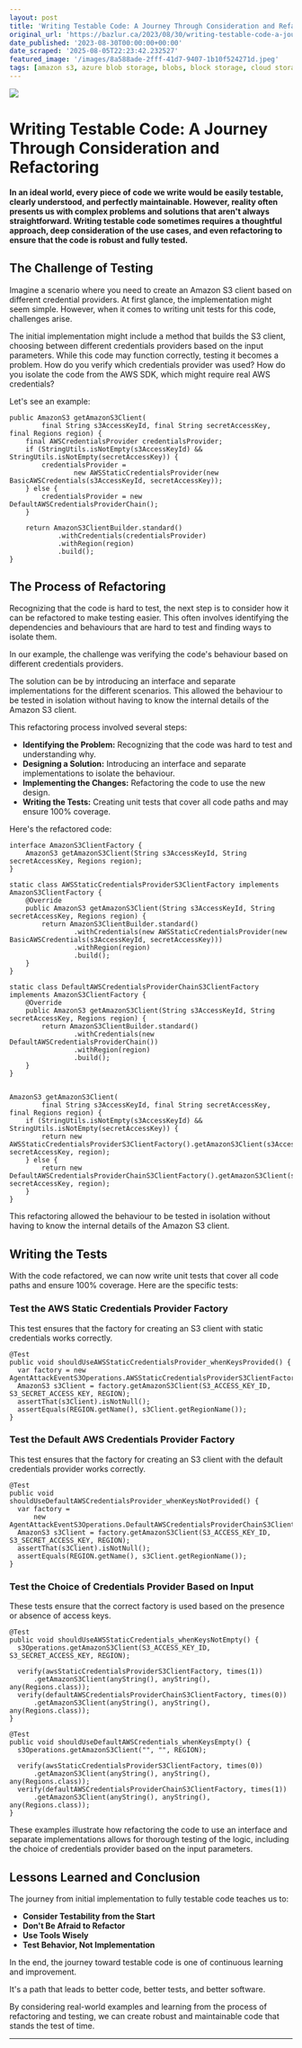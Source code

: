 ```yaml
---
layout: post
title: 'Writing Testable Code: A Journey Through Consideration and Refactoring'
original_url: 'https://bazlur.ca/2023/08/30/writing-testable-code-a-journey-through-consideration-and-refactoring/'
date_published: '2023-08-30T00:00:00+00:00'
date_scraped: '2025-08-05T22:23:42.232527'
featured_image: '/images/8a588ade-2fff-41d7-9407-1b10f524271d.jpeg'
tags: [amazon s3, azure blob storage, blobs, block storage, cloud storage, content delivery network cdn, database storage, distributed file systems, file storage, local file systems, managed file storage services, object storage, spring boot, code practices, interface, java, java language features, object oriented programming, pattern matching 2, programming tutorial, sealed classes, software development, subclasses, newsletter, beginner friendly, cryptography, jdk 21, jep, jep 430, jep 439, jep 440, jep 441, jep 443, jep 444, jep 445, jep 451, jep 452, jep 453, openjdk, programming, record classes, string templates, structured concurrency, unnamed patterns, virtual threads 2, z garbage collector, cay horstmann, computer science 2, core java, data science, effective learning, java community, java education, java for beginners, java in education, javascript, machine learning, programming language, python, teaching java, writing process, apis, bld, coding, event driven, foojay io, intellij idea, java articles, java build system, java development, java insights, java tutorials, javafx, learning java, mobile apps, project panama, raspberry pi, restful, technology, cloud native technologies, continuous learning, developer advocacy, developer productivity, enterprise java, it consultant, javaone rockstar, jcp, oracle developer champion, quarkus, sebastian daschner, software industry]
---
```


![](images/8a588ade-2fff-41d7-9407-1b10f524271d.jpeg)

Writing Testable Code: A Journey Through Consideration and Refactoring
======================================================================

**In an ideal world, every piece of code we write would be easily testable, clearly understood, and perfectly maintainable. However, reality often presents us with complex problems and solutions that aren't always straightforward. Writing testable code sometimes requires a thoughtful approach, deep consideration of the use cases, and even refactoring to ensure that the code is robust and fully tested.**

The Challenge of Testing
------------------------

Imagine a scenario where you need to create an Amazon S3 client based on different credential providers. At first glance, the implementation might seem simple. However, when it comes to writing unit tests for this code, challenges arise.

The initial implementation might include a method that builds the S3 client, choosing between different credentials providers based on the input parameters. While this code may function correctly, testing it becomes a problem. How do you verify which credentials provider was used? How do you isolate the code from the AWS SDK, which might require real AWS credentials?  


Let's see an example:

```
public AmazonS3 getAmazonS3Client(
        final String s3AccessKeyId, final String secretAccessKey, final Regions region) {
    final AWSCredentialsProvider credentialsProvider;
    if (StringUtils.isNotEmpty(s3AccessKeyId) && StringUtils.isNotEmpty(secretAccessKey)) {
        credentialsProvider =
                new AWSStaticCredentialsProvider(new BasicAWSCredentials(s3AccessKeyId, secretAccessKey));
    } else {
        credentialsProvider = new DefaultAWSCredentialsProviderChain();
    }

    return AmazonS3ClientBuilder.standard()
            .withCredentials(credentialsProvider)
            .withRegion(region)
            .build();
}
```

The Process of Refactoring
--------------------------

Recognizing that the code is hard to test, the next step is to consider how it can be refactored to make testing easier. This often involves identifying the dependencies and behaviours that are hard to test and finding ways to isolate them.

In our example, the challenge was verifying the code's behaviour based on different credentials providers.  


The solution can be by introducing an interface and separate implementations for the different scenarios. This allowed the behaviour to be tested in isolation without having to know the internal details of the Amazon S3 client.

This refactoring process involved several steps:

* **Identifying the Problem:** Recognizing that the code was hard to test and understanding why.
* **Designing a Solution:** Introducing an interface and separate implementations to isolate the behaviour.
* **Implementing the Changes:** Refactoring the code to use the new design.
* **Writing the Tests:** Creating unit tests that cover all code paths and may ensure 100% coverage.

Here's the refactored code:

```
interface AmazonS3ClientFactory {
    AmazonS3 getAmazonS3Client(String s3AccessKeyId, String secretAccessKey, Regions region);
}

static class AWSStaticCredentialsProviderS3ClientFactory implements AmazonS3ClientFactory {
    @Override
    public AmazonS3 getAmazonS3Client(String s3AccessKeyId, String secretAccessKey, Regions region) {
        return AmazonS3ClientBuilder.standard()
                .withCredentials(new AWSStaticCredentialsProvider(new BasicAWSCredentials(s3AccessKeyId, secretAccessKey)))
                .withRegion(region)
                .build();
    }
}

static class DefaultAWSCredentialsProviderChainS3ClientFactory implements AmazonS3ClientFactory {
    @Override
    public AmazonS3 getAmazonS3Client(String s3AccessKeyId, String secretAccessKey, Regions region) {
        return AmazonS3ClientBuilder.standard()
                .withCredentials(new DefaultAWSCredentialsProviderChain())
                .withRegion(region)
                .build();
    }
}


AmazonS3 getAmazonS3Client(
        final String s3AccessKeyId, final String secretAccessKey, final Regions region) {
    if (StringUtils.isNotEmpty(s3AccessKeyId) && StringUtils.isNotEmpty(secretAccessKey)) {
        return new AWSStaticCredentialsProviderS3ClientFactory().getAmazonS3Client(s3AccessKeyId, secretAccessKey, region);
    } else {
        return new DefaultAWSCredentialsProviderChainS3ClientFactory().getAmazonS3Client(s3AccessKeyId, secretAccessKey, region);
    }
}
```

This refactoring allowed the behaviour to be tested in isolation without having to know the internal details of the Amazon S3 client.

Writing the Tests
-----------------

With the code refactored, we can now write unit tests that cover all code paths and ensure 100% coverage. Here are the specific tests:

### Test the AWS Static Credentials Provider Factory

This test ensures that the factory for creating an S3 client with static credentials works correctly.

```
@Test
public void shouldUseAWSStaticCredentialsProvider_whenKeysProvided() {
  var factory = new AgentAttackEventS3Operations.AWSStaticCredentialsProviderS3ClientFactory();
  AmazonS3 s3Client = factory.getAmazonS3Client(S3_ACCESS_KEY_ID, S3_SECRET_ACCESS_KEY, REGION);
  assertThat(s3Client).isNotNull();
  assertEquals(REGION.getName(), s3Client.getRegionName());
}
```

### Test the Default AWS Credentials Provider Factory

This test ensures that the factory for creating an S3 client with the default credentials provider works correctly.

```
@Test
public void shouldUseDefaultAWSCredentialsProvider_whenKeysNotProvided() {
  var factory =
      new AgentAttackEventS3Operations.DefaultAWSCredentialsProviderChainS3ClientFactory();
  AmazonS3 s3Client = factory.getAmazonS3Client(S3_ACCESS_KEY_ID, S3_SECRET_ACCESS_KEY, REGION);
  assertThat(s3Client).isNotNull();
  assertEquals(REGION.getName(), s3Client.getRegionName());
}
```

### Test the Choice of Credentials Provider Based on Input

These tests ensure that the correct factory is used based on the presence or absence of access keys.

```
@Test
public void shouldUseAWSStaticCredentials_whenKeysNotEmpty() {
  s3Operations.getAmazonS3Client(S3_ACCESS_KEY_ID, S3_SECRET_ACCESS_KEY, REGION);

  verify(awsStaticCredentialsProviderS3ClientFactory, times(1))
      .getAmazonS3Client(anyString(), anyString(), any(Regions.class));
  verify(defaultAWSCredentialsProviderChainS3ClientFactory, times(0))
      .getAmazonS3Client(anyString(), anyString(), any(Regions.class));
}

@Test
public void shouldUseDefaultAWSCredentials_whenKeysEmpty() {
  s3Operations.getAmazonS3Client("", "", REGION);

  verify(awsStaticCredentialsProviderS3ClientFactory, times(0))
      .getAmazonS3Client(anyString(), anyString(), any(Regions.class));
  verify(defaultAWSCredentialsProviderChainS3ClientFactory, times(1))
      .getAmazonS3Client(anyString(), anyString(), any(Regions.class));
}
```

These examples illustrate how refactoring the code to use an interface and separate implementations allows for thorough testing of the logic, including the choice of credentials provider based on the input parameters.

Lessons Learned and Conclusion
------------------------------

The journey from initial implementation to fully testable code teaches us to:

* **Consider Testability from the Start**
* **Don't Be Afraid to Refactor**
* **Use Tools Wisely**
* **Test Behavior, Not Implementation**

In the end, the journey toward testable code is one of continuous learning and improvement.

It's a path that leads to better code, better tests, and better software.

By considering real-world examples and learning from the process of refactoring and testing, we can create robust and maintainable code that stands the test of time.  

*** ** * ** ***

